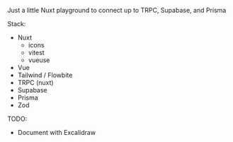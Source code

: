 Just a little Nuxt playground to connect up to TRPC, Supabase, and Prisma

Stack:
- Nuxt
  - icons
  - vitest
  - vueuse
- Vue
- Tailwind / Flowbite
- TRPC (nuxt)
- Supabase
- Prisma
- Zod

TODO:
- Document with Excalidraw
